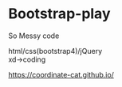 # Bootstrap-play
So Messy code<br>

html/css(bootstrap4)/jQuery<br>
xd→coding<br>

https://coordinate-cat.github.io/
